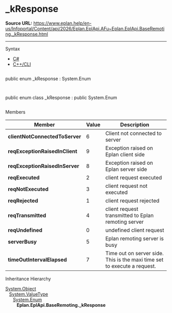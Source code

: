 # _kResponse

**Source URL:** https://www.eplan.help/en-us/Infoportal/Content/api/2026/Eplan.EplApi.AFu~Eplan.EplApi.BaseRemoting._kResponse.html

---

Syntax

- [C#](#i-syntax-CS)
- [C++/CLI](#i-syntax-CPP2005)

```
```
public enum _kResponse : System.Enum
```
```

```
```
public enum class _kResponse : public System.Enum
```
```

Members

| Member | Value | Description |
| --- | --- | --- |
| **clientNotConnectedToServer** | 6 | Client not connected to server |
| **reqExceptionRaisedInClient** | 9 | Exception raised on Eplan client side |
| **reqExceptionRaisedInServer** | 8 | Exception raised on Eplan server side |
| **reqExecuted** | 2 | client request executed |
| **reqNotExecuted** | 3 | client request not executed |
| **reqRejected** | 1 | client request rejected |
| **reqTransmitted** | 4 | client request transmitted to Eplan remoting server |
| **reqUndefined** | 0 | undefined client request |
| **serverBusy** | 5 | Eplan remoting server is busy |
| **timeOutIntervalElapsed** | 7 | Time out on server side. This is the maxi time set to execute a request. |

Inheritance Hierarchy

[System.Object](#)  
   [System.ValueType](#)  
      [System.Enum](#)  
         **Eplan.EplApi.BaseRemoting.\_kResponse**
